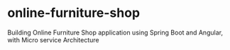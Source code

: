 # online-furniture-shop
Building Online Furniture Shop application using Spring Boot and Angular, with Micro service Architecture
